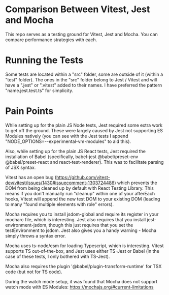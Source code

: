 # Comparison Between Vitest, Jest and Mocha

This repo serves as a testing ground for Vitest, Jest and Mocha. You can compare performance strategies with each.

# Running the Tests

Some tests are located within a "src" folder, some are outside of it (within a "test" folder). The ones in the "src" folder belong to Jest / Vitest and will have a ".jest" or ".vitest" added to their names. I have preferred the pattern "name.jest.test.ts" for simplicity. 

# Pain Points

While setting up for the plain JS Node tests, Jest required some extra work to get off the ground. These were largely caused by Jest not supporting ES Modules natively (you can see with the Jest tests I append "NODE_OPTIONS=--experimental-vm-modules" to aid this).

Also, while setting up for the plain JS React tests, Jest required the installation of Babel (specifically, babel-jest @babel/preset-env @babel/preset-react and react-test-renderer). This was to facilitate parsing of JSX syntax.

Vitest has an open bug (https://github.com/vitest-dev/vitest/issues/1430#issuecomment-1303724486) which prevents the DOM from being cleaned up by default with React Testing Library. This means if you don't manually run "cleanup" within one of your afterEach hooks, Vitest will append the new test DOM to your existing DOM (leading to many "found multiple elements with role" errors). 

Mocha requires you to install jsdom-global and require its register in your mocharc file, which is interesting. Jest also requires that you install jest-environment-jsdom, though this just requires that you set the testEnvironment to jsdom. Jest also gives you a handy warning - Mocha simply throws a syntax error. 

Mocha uses ts-node/esm for loading Typescript, which is interesting. Vitest supports TS out-of-the-box, and Jest uses either TS-Jest or Babel (in the case of these tests, I only bothered with TS-Jest).

Mocha also requires the plugin '@babel/plugin-transform-runtime' for TSX code (but not for TS code).

During the watch mode setup, it was found that Mocha does not support watch mode with ES Modules: https://mochajs.org/#current-limitations